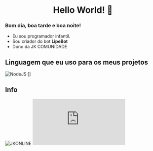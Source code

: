 <h1 align="center">Hello World! 👋</h1>

### Bom dia, boa tarde e boa noite!

- Eu sou programador infantil.
- Sou criador do bot **LipeBot**
- Dono da JK COMUNIDADE

## Linguagem que eu uso para os meus projetos

![NodeJS](https://emoji.gg/assets/emoji/4408_nodejs.png)
[]

## Info

![JKONLINE](https://img.shields.io/discord/786677580970328094?label=JK)
![DiscordNPMVersion](https://img.shields.io/npm/v/discord.js?label=Discord.js)
